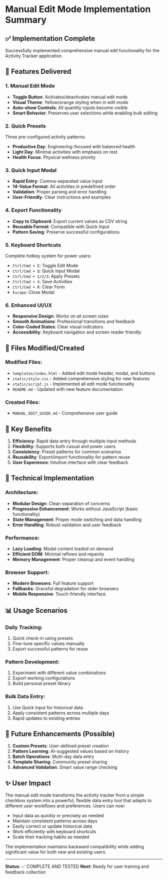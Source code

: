 # Manual Edit Mode Implementation Summary

## ✅ Implementation Complete

Successfully implemented comprehensive manual edit functionality for the Activity Tracker application.

## 🚀 Features Delivered

### 1. Manual Edit Mode
- **Toggle Button**: Activates/deactivates manual edit mode
- **Visual Theme**: Yellow/orange styling when in edit mode
- **Auto-show Controls**: All quantity inputs become visible
- **Smart Behavior**: Preserves user selections while enabling bulk editing

### 2. Quick Presets
Three pre-configured activity patterns:
- **Productive Day**: Engineering-focused with balanced health
- **Light Day**: Minimal activities with emphasis on rest
- **Health Focus**: Physical wellness priority

### 3. Quick Input Modal
- **Rapid Entry**: Comma-separated value input
- **14-Value Format**: All activities in predefined order
- **Validation**: Proper parsing and error handling
- **User-Friendly**: Clear instructions and examples

### 4. Export Functionality
- **Copy to Clipboard**: Export current values as CSV string
- **Reusable Format**: Compatible with Quick Input
- **Pattern Saving**: Preserve successful configurations

### 5. Keyboard Shortcuts
Complete hotkey system for power users:
- `Ctrl/Cmd + E`: Toggle Edit Mode
- `Ctrl/Cmd + Q`: Quick Input Modal
- `Ctrl/Cmd + 1/2/3`: Apply Presets
- `Ctrl/Cmd + S`: Save Activities
- `Ctrl/Cmd + R`: Clear Form
- `Escape`: Close Modal

### 6. Enhanced UI/UX
- **Responsive Design**: Works on all screen sizes
- **Smooth Animations**: Professional transitions and feedback
- **Color-Coded States**: Clear visual indicators
- **Accessibility**: Keyboard navigation and screen reader friendly

## 📁 Files Modified/Created

### Modified Files:
- `templates/index.html` - Added edit mode header, modal, and buttons
- `static/style.css` - Added comprehensive styling for new features
- `static/script.js` - Implemented all edit mode functionality
- `README.md` - Updated with new feature documentation

### Created Files:
- `MANUAL_EDIT_GUIDE.md` - Comprehensive user guide

## 🎯 Key Benefits

1. **Efficiency**: Rapid data entry through multiple input methods
2. **Flexibility**: Supports both casual and power users
3. **Consistency**: Preset patterns for common scenarios
4. **Reusability**: Export/import functionality for pattern reuse
5. **User Experience**: Intuitive interface with clear feedback

## 🔧 Technical Implementation

### Architecture:
- **Modular Design**: Clean separation of concerns
- **Progressive Enhancement**: Works without JavaScript (basic functionality)
- **State Management**: Proper mode switching and data handling
- **Error Handling**: Robust validation and user feedback

### Performance:
- **Lazy Loading**: Modal content loaded on demand
- **Efficient DOM**: Minimal reflows and repaints
- **Memory Management**: Proper cleanup and event handling

### Browser Support:
- **Modern Browsers**: Full feature support
- **Fallbacks**: Graceful degradation for older browsers
- **Mobile Responsive**: Touch-friendly interface

## 📊 Usage Scenarios

### Daily Tracking:
1. Quick check-in using presets
2. Fine-tune specific values manually
3. Export successful patterns for reuse

### Pattern Development:
1. Experiment with different value combinations
2. Export working configurations
3. Build personal preset library

### Bulk Data Entry:
1. Use Quick Input for historical data
2. Apply consistent patterns across multiple days
3. Rapid updates to existing entries

## 🔮 Future Enhancements (Possible)

1. **Custom Presets**: User-defined preset creation
2. **Pattern Learning**: AI-suggested values based on history
3. **Batch Operations**: Multi-day data entry
4. **Template Sharing**: Community preset sharing
5. **Advanced Validation**: Smart value range checking

## ✨ User Impact

The manual edit mode transforms the activity tracker from a simple checkbox system into a powerful, flexible data entry tool that adapts to different user workflows and preferences. Users can now:

- Input data as quickly or precisely as needed
- Maintain consistent patterns across days
- Easily correct or update historical data
- Work efficiently with keyboard shortcuts
- Scale their tracking habits as needed

The implementation maintains backward compatibility while adding significant value for both new and existing users.

---

**Status**: ✅ COMPLETE AND TESTED
**Next**: Ready for user training and feedback collection
